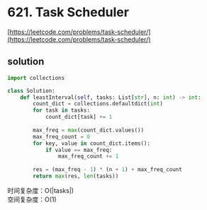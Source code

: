 # 621. Task Scheduler
[https://leetcode.com/problems/task-scheduler/](https://leetcode.com/problems/task-scheduler/)


## solution

```python
import collections

class Solution:
    def leastInterval(self, tasks: List[str], n: int) -> int:
        count_dict = collections.defaultdict(int)
        for task in tasks:
            count_dict[task] += 1
        
        max_freq = max(count_dict.values())
        max_freq_count = 0
        for key, value in count_dict.items():
            if value == max_freq:
                max_freq_count += 1
        
        res = (max_freq - 1) * (n + 1) + max_freq_count
        return max(res, len(tasks))
```
时间复杂度：O(|tasks|) <br>
空间复杂度：O(1)
